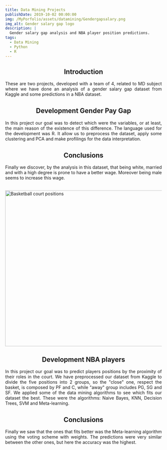 ```yaml
---
title: Data Mining Projects
publishDate: 2019-10-02 00:00:00
img: /MyPorfolio/assets/datamining/Gendergapsalary.png
img_alt: Gender salary gap logo
description: |
  Gender salary gap analysis and NBA player position predictions.
tags:
  - Data Mining
  - Python
  - R
---
```


<h2 class="center"> Introduction </h2>
<p>These are two projects, developed with a team of 4, related to MD subject where we have done an analysis of a gender salary gap dataset from Kaggle and some predictions in a NBA dataset.</p>

<h2 class="center"> Development Gender Pay Gap </h2>
<p>In this project our goal was to detect which were the variables, or at least, the main reason of the existence of this difference. The language used for the development was R. It allow us to preprocess the dataset, apply some clustering and PCA and make profilings for the data interpretation.</p>

<h2 class="center"> Conclusions </h2>
<p>Finally we discover, by the analysis in this dataset, that being white, married and with a high degree is prone to have a better wage. Moreover being male seems to increase this wage.</p>


<img class="images" height="500" width="650"  alt="Basketball court positions" src="/assets/datamining/basketpos.png"/>

<h2 class="center"> Development NBA players</h2>
<p>In this project our goal was to predict players positions by the proximity of their roles in the court. We have preprocessed our dataset from Kaggle to divide the five positions into 2 groups, so the "close" one, respect the basket, is composed by PF and C, while "away" group includes PG, SG and SF. We applied some of the data mining algorithms to see which fits our dataset the best. These were the algorithms: Naive Bayes, KNN, Decision Trees, SVM and Meta-learning. </p>

<h2 class="center"> Conclusions </h2>
<p>Finally we saw that the ones that fits better was the Meta-learning algorithm using the voting scheme with weights. The predictions were very similar between the other ones, but here the accuracy was the highest.</p>


<style> 
  p {
    text-align: justify;
    margin-bottom: 2rem;
  }

  .center {
    text-align: center;
  }
</style>